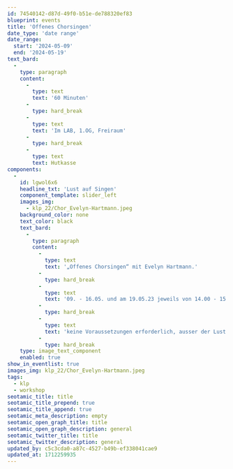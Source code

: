 ```yaml
---
id: 74540142-d87d-49f0-b51e-de788320ef83
blueprint: events
title: 'Offenes Chorsingen'
date_type: 'date range'
date_range:
  start: '2024-05-09'
  end: '2024-05-19'
text_bard:
  -
    type: paragraph
    content:
      -
        type: text
        text: '60 Minuten'
      -
        type: hard_break
      -
        type: text
        text: 'Im LAB, 1.OG, Freiraum'
      -
        type: hard_break
      -
        type: text
        text: Hutkasse
components:
  -
    id: lgwol6x6
    headline_txt: 'Lust auf Singen'
    component_template: slider_left
    images_img:
      - klp_22/Chor_Evelyn-Hartmann.jpeg
    background_color: none
    text_color: black
    text_bard:
      -
        type: paragraph
        content:
          -
            type: text
            text: '„Offenes Chorsingen“ mit Evelyn Hartmann.'
          -
            type: hard_break
          -
            type: text
            text: '09. - 16.05. und am 19.05.23 jeweils von 14.00 - 15.00 Uhr'
          -
            type: hard_break
          -
            type: text
            text: 'keine Voraussetzungen erforderlich, ausser der Lust am gemeinsamen Singen.'
          -
            type: hard_break
    type: image_text_component
    enabled: true
show_in_eventlist: true
images_img: klp_22/Chor_Evelyn-Hartmann.jpeg
tags:
  - klp
  - workshop
seotamic_title: title
seotamic_title_prepend: true
seotamic_title_append: true
seotamic_meta_description: empty
seotamic_open_graph_title: title
seotamic_open_graph_description: general
seotamic_twitter_title: title
seotamic_twitter_description: general
updated_by: c5c3cda0-a87c-4527-b49b-ef338041cae9
updated_at: 1712259935
---
```

